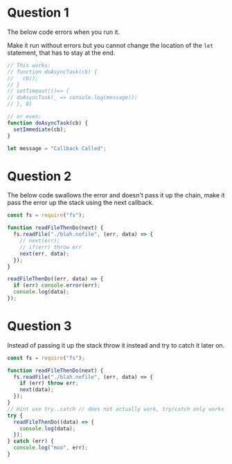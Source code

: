 # Question 1

The below code errors when you run it.

Make it run without errors but you cannot change the location of the `let` statement, that has to stay at the end.

```js
// This works:
// function doAsyncTask(cb) {
//   cb();
// }
// setTimeout(()=> {
// doAsyncTask(_ => console.log(message));
// }, 0)

// or even:
function doAsyncTask(cb) {
  setImmediate(cb);
}

let message = "Callback Called";
```

# Question 2

The below code swallows the error and doesn't pass it up the chain, make it pass the error up the stack using the next callback.

```js
const fs = require("fs");

function readFileThenDo(next) {
  fs.readFile("./blah.nofile", (err, data) => {
    // next(err);
    // if(err) throw err
    next(err, data);
  });
}

readFileThenDo((err, data) => {
  if (err) console.error(err);
  console.log(data);
});
```

# Question 3

Instead of passing it up the stack throw it instead and try to catch it later on.

```js
const fs = require("fs");

function readFileThenDo(next) {
  fs.readFile("./blah.nofile", (err, data) => {
    if (err) throw err;
    next(data);
  });
}
// Hint use try..catch // does not actually work, try/catch only works with sync code.
try {
  readFileThenDo((data) => {
    console.log(data);
  });
} catch (err) {
  console.log("moo", err);
}
```
